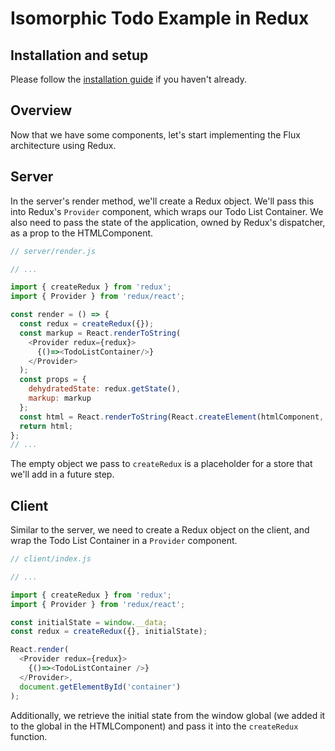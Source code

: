 # Isomorphic Todo Example in Redux

## Installation and setup

Please follow the [installation guide](https://github.com/SiCurious/react-examples/wiki/Installation-and-setup) if you haven't already.

## Overview

Now that we have some components, let's start implementing the Flux architecture using Redux.

## Server

In the server's render method, we'll create a Redux object. We'll pass this into Redux's `Provider` component, which wraps
our Todo List Container. We also need to pass the state of the application, owned by Redux's dispatcher, as a prop to the
HTMLComponent.

```javascript
// server/render.js

// ...

import { createRedux } from 'redux';
import { Provider } from 'redux/react';

const render = () => {
  const redux = createRedux({});
  const markup = React.renderToString(
    <Provider redux={redux}>
      {()=><TodoListContainer/>}
    </Provider>
  );
  const props = {
    dehydratedState: redux.getState(),
    markup: markup
  };
  const html = React.renderToString(React.createElement(htmlComponent, props));
  return html;
};
// ...
```

The empty object we pass to `createRedux` is a placeholder for a store that we'll add in a future step.

## Client

Similar to the server, we need to create a Redux object on the client, and wrap the Todo List Container in a `Provider` component.

```javascript
// client/index.js

// ...

import { createRedux } from 'redux';
import { Provider } from 'redux/react';

const initialState = window.__data;
const redux = createRedux({}, initialState);

React.render(
  <Provider redux={redux}>
    {()=><TodoListContainer />}
  </Provider>,
  document.getElementById('container')
);
```

Additionally, we retrieve the initial state from the window global (we added it to the global in the HTMLComponent) 
and pass it into the `createRedux` function.